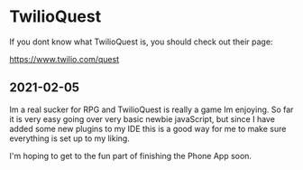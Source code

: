 # TwilioQuest

If you dont know what TwilioQuest is, you should check out their page:

https://www.twilio.com/quest

## 2021-02-05

Im a real sucker for RPG and TwilioQuest is really a game Im enjoying.
So far it is very easy going over very basic newbie javaScript, but since I have added some new plugins to my IDE this is a good way for me to make sure everything is set up to my liking.

I'm hoping to get to the fun part of finishing the Phone App soon.
